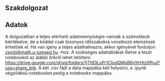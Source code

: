 ## Szakdolgozat


## Adatok

A dolgozatban a teljes elérhető adatmennyiségre vannak a számolások kiértékelve, de a kóddal csak bizonyos időszakokra vonatkozó elemzések érhetőek el.
Ha van igény a teljes adathalmazra, akkor igényével forduljon zsvizi@math.u-szeged.hu -hoz. A szükséges adattáblákat illetve a teszt notebookot az alábbi linkről lehet letölteni: https://drive.google.com/drive/folders/1jTItDILsPr1CIodQMxB6n1trHtz9fhuI?usp=share_link. A két .csv fájlt a data mappába kell helyezni, a .ipynb végződésű notebookot pedig a notebooks mappába.


